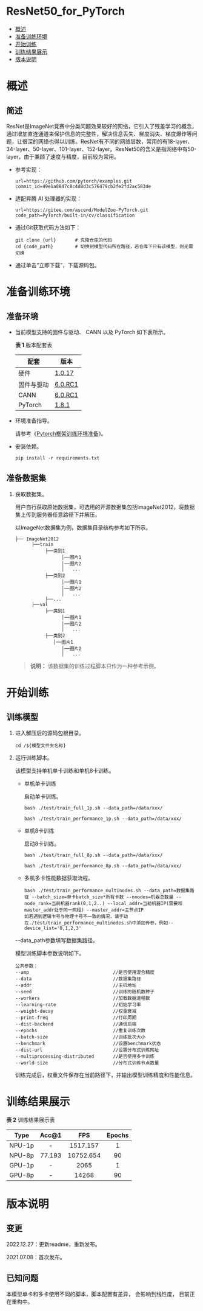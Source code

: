 # ResNet50_for_PyTorch

-   [概述](#概述)
-   [准备训练环境](#准备训练环境)
-   [开始训练](#开始训练)
-   [训练结果展示](#训练结果展示)
-   [版本说明](#版本说明)

# 概述

## 简述

ResNet是ImageNet竞赛中分类问题效果较好的网络，它引入了残差学习的概念，通过增加直连通道来保护信息的完整性，解决信息丢失、梯度消失、梯度爆炸等问题，让很深的网络也得以训练。ResNet有不同的网络层数，常用的有18-layer、34-layer、50-layer、101-layer、152-layer。ResNet50的含义是指网络中有50-layer，由于兼顾了速度与精度，目前较为常用。

- 参考实现：

  ```
  url=https://github.com/pytorch/examples.git
  commit_id=49e1a8847c8c4d8d3c576479cb2fe2fd2ac583de
  ```

- 适配昇腾 AI 处理器的实现：

  ```
  url=https://gitee.com/ascend/ModelZoo-PyTorch.git
  code_path=PyTorch/built-in/cv/classification
  ```

- 通过Git获取代码方法如下：

  ```
  git clone {url}       # 克隆仓库的代码
  cd {code_path}        # 切换到模型代码所在路径，若仓库下只有该模型，则无需切换
  ```

- 通过单击“立即下载”，下载源码包。

# 准备训练环境

## 准备环境

- 当前模型支持的固件与驱动、 CANN 以及 PyTorch 如下表所示。

  **表 1**  版本配套表

  | 配套       | 版本                                                         |
  | ---------- | ------------------------------------------------------------ |
  | 硬件       | [1.0.17](https://www.hiascend.com/hardware/firmware-drivers?tag=commercial) |
  | 固件与驱动 | [6.0.RC1](https://www.hiascend.com/hardware/firmware-drivers?tag=commercial) |
  | CANN       | [6.0.RC1](https://www.hiascend.com/software/cann/commercial?version=6.0.RC1) |
  | PyTorch    | [1.8.1](https://gitee.com/ascend/pytorch/tree/master/)       |

- 环境准备指导。

  请参考《[Pytorch框架训练环境准备](https://www.hiascend.com/document/detail/zh/ModelZoo/pytorchframework/ptes)》。

- 安装依赖。

  ```
  pip install -r requirements.txt
  ```

## 准备数据集


1. 获取数据集。

   用户自行获取原始数据集，可选用的开源数据集包括ImageNet2012，将数据集上传到服务器任意路径下并解压。

   以ImageNet数据集为例，数据集目录结构参考如下所示。

   ```
   ├── ImageNet2012
         ├──train
              ├──类别1
                    │──图片1
                    │──图片2
                    │   ...       
              ├──类别2
                    │──图片1
                    │──图片2
                    │   ...   
              ├──...                     
         ├──val  
              ├──类别1
                    │──图片1
                    │──图片2
                    │   ...       
              ├──类别2
                 │──图片1
                    │──图片2
                    │   ...                
   ```

   > **说明：** 
   > 该数据集的训练过程脚本只作为一种参考示例。

# 开始训练

## 训练模型

1. 进入解压后的源码包根目录。

   ```
   cd /${模型文件夹名称} 
   ```

2. 运行训练脚本。

   该模型支持单机单卡训练和单机8卡训练。

   - 单机单卡训练

     启动单卡训练。

     ```
     bash ./test/train_full_1p.sh --data_path=/data/xxx/
     
     bash ./test/train_performance_1p.sh --data_path=/data/xxx/
     ```

   - 单机8卡训练

     启动8卡训练。

     ```
     bash ./test/train_full_8p.sh --data_path=/data/xxx/
     
     bash ./test/train_performance_8p.sh --data_path=/data/xxx/
     ```

   - 多机多卡性能数据获取流程。

     ```
     bash ./test/train_performance_multinodes.sh --data_path=数据集路径 --batch_size=单卡batch_size*所有卡数 --nnodes=机器总数量 --node_rank=当前机器rank(0,1,2..) --local_addr=当前机器IP(需要和master_addr处于同一网段) --master_addr=主节点IP
     如若遇到逻辑卡号与物理卡号不一致的情况，请手动在./test/train_performance_multinodes.sh中添加传参，例如--device_list='0,1,2,3'
     ```

   --data\_path参数填写数据集路径。

   模型训练脚本参数说明如下。

   ```
   公共参数：
   --amp                               //是否使用混合精度
   --data                              //数据集路径
   --addr                              //主机地址
   --seed                              //训练的随机数种子   
   --workers                           //加载数据进程数
   --learning-rate                     //初始学习率
   --weight-decay                      //权重衰减
   --print-freq                        //打印周期
   --dist-backend                      //通信后端
   --epochs                            //重复训练次数
   --batch-size                        //训练批次大小
   --benchmark                         //设置benchmark状态
   --dist-url                          //设置分布式训练网址
   --multiprocessing-distributed       //是否使用多卡训练
   --world-size                        //分布式训练节点数量
   ```

   训练完成后，权重文件保存在当前路径下，并输出模型训练精度和性能信息。

# 训练结果展示

**表 2**  训练结果展示表

| Type | Acc@1 | FPS       | Epochs   |
| :------: | :------:  | :------: | :------: |
| NPU-1p | -  | 1517.157 | 1      |
| NPU-8p | 77.193 | 10752.654 | 90     |
| GPU-1p | - | 2065 | 1 |
| GPU-8p | - | 14268 | 90 |

# 版本说明

## 变更

2022.12.27：更新readme，重新发布。

2021.07.08：首次发布。

## 已知问题

本模型单卡和多卡使用不同的脚本，脚本配置有差异， 会影响到线性度， 目前正在重构中。